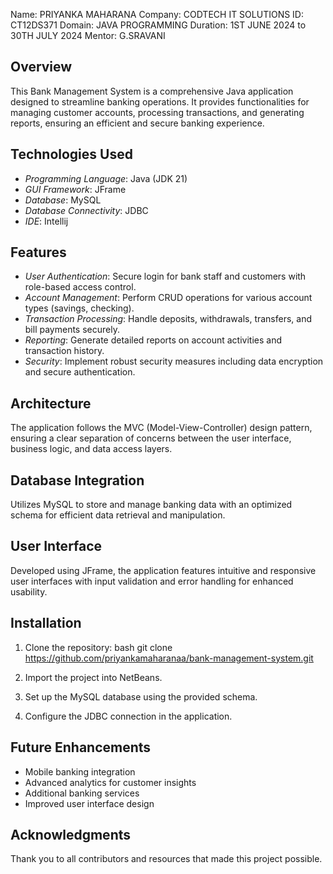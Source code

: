 Name: PRIYANKA MAHARANA
Company: CODTECH IT SOLUTIONS
ID: CT12DS371
Domain: JAVA PROGRAMMING
Duration: 1ST JUNE 2024 to 30TH JULY 2024
Mentor: G.SRAVANI

## Overview
This Bank Management System is a comprehensive Java application designed to streamline banking operations. It provides functionalities for managing customer accounts, processing transactions, and generating reports, ensuring an efficient and secure banking experience.

## Technologies Used
- *Programming Language*: Java (JDK 21)
- *GUI Framework*: JFrame
- *Database*: MySQL
- *Database Connectivity*: JDBC
- *IDE*: Intellij

## Features
- *User Authentication*: Secure login for bank staff and customers with role-based access control.
- *Account Management*: Perform CRUD operations for various account types (savings, checking).
- *Transaction Processing*: Handle deposits, withdrawals, transfers, and bill payments securely.
- *Reporting*: Generate detailed reports on account activities and transaction history.
- *Security*: Implement robust security measures including data encryption and secure authentication.

## Architecture
The application follows the MVC (Model-View-Controller) design pattern, ensuring a clear separation of concerns between the user interface, business logic, and data access layers.

## Database Integration
Utilizes MySQL to store and manage banking data with an optimized schema for efficient data retrieval and manipulation.

## User Interface
Developed using JFrame, the application features intuitive and responsive user interfaces with input validation and error handling for enhanced usability.

## Installation
1. Clone the repository:
   bash
   git clone https://github.com/priyankamaharanaa/bank-management-system.git
   
2. Import the project into NetBeans.
3. Set up the MySQL database using the provided schema.
4. Configure the JDBC connection in the application.

## Future Enhancements
- Mobile banking integration
- Advanced analytics for customer insights
- Additional banking services
- Improved user interface design

## Acknowledgments
Thank you to all contributors and resources that made this project possible.
